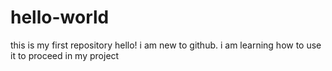 # hello-world
this is my first repository 
hello! i am new to github. i am learning how to use it to proceed in my project

